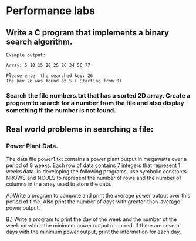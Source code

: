 # Performance labs 

## Write a C program that implements a binary search algorithm.
```
Example output:

Array: 5 10 15 20 25 26 34 56 77

Please enter the searched key: 26
The key 26 was found at 5 ( Starting from 0)

```
### Search the file numbers.txt  that has a sorted 2D array. Create a program to search for a number from the file and also display something if the number is not found. 


## Real world problems in searching a file:

### Power Plant Data. 
The data file power1.txt contains a power plant output in megawatts over a period of 8 weeks. Each row of data contains 7 integers that represent 1 weeks data. In developing the following programs, use symbolic constants NROWS and NCOLS to represent the number of rows and the number of columns in the array used to store the data.

A.)Write a program to compute and print the average power output over this period of time. Also print the number of days with greater-than-average power output.

B.) Write a program to print the day of the week and the number of the week on which the minimum power output occurred. If there are several days with the minimum power output, print the information for each day.
